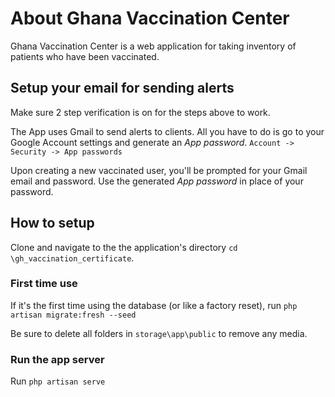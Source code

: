 # About Ghana Vaccination Center

Ghana Vaccination Center is a web application for taking inventory of patients who have been vaccinated.

## Setup your email for sending alerts
Make sure 2 step verification is on for the steps above to work. 

The App uses Gmail to send alerts to clients. All you have to do is go to your Google Account settings and generate an *App password*.
`Account -> Security -> App passwords`

Upon creating a new vaccinated user, you'll be prompted for your Gmail email and password. Use the generated *App password* in place of your password.

## How to setup
Clone and navigate to the the application's directory `cd \gh_vaccination_certificate`.

### First time use
If it's the first time using the database (or like a factory reset), run `php artisan migrate:fresh --seed`

Be sure to delete all folders in `storage\app\public` to remove any media.

### Run the app server
Run `php artisan serve`